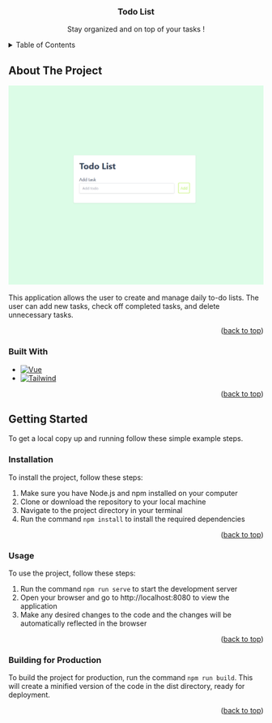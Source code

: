 <a name="readme-top"></a>

<!-- PROJECT LOGO -->
<br />
<div align="center">
  <h3 align="center">Todo List</h3>

  <p align="center">
    Stay organized and on top of your tasks !
    <br />
  </p>
</div>

<!-- TABLE OF CONTENTS -->
<details>
  <summary>Table of Contents</summary>
  <ol>
    <li>
      <a href="#about-the-project">About The Project</a>
      <ul>
        <li><a href="#built-with">Built With</a></li>
      </ul>
    </li>
    <li>
      <a href="#getting-started">Getting Started</a>
      <ul>
        <li><a href="#installation">Installation</a></li>
        <li><a href="#usage">Usage</a></li>
        <li><a href="#building-for-production">Building for Production</a></li>
      </ul>
    </li>
  </ol>
</details>

<!-- ABOUT THE PROJECT -->

## About The Project

![Screenshot][screenshot]

This application allows the user to create and manage daily to-do lists. The user can add new tasks, check off completed tasks, and delete unnecessary tasks.

<p align="right">(<a href="#readme-top">back to top</a>)</p>

### Built With

- [![Vue][vue.js]][vue-url]
- [![Tailwind][tailwind]][tailwind-url]

<p align="right">(<a href="#readme-top">back to top</a>)</p>

<!-- GETTING STARTED -->

## Getting Started

To get a local copy up and running follow these simple example steps.

### Installation

To install the project, follow these steps:

1. Make sure you have Node.js and npm installed on your computer
2. Clone or download the repository to your local machine
3. Navigate to the project directory in your terminal
4. Run the command `npm install` to install the required dependencies

<p align="right">(<a href="#readme-top">back to top</a>)</p>

<!-- USAGE EXAMPLES -->

### Usage

To use the project, follow these steps:

1.  Run the command `npm run serve` to start the development server
2.  Open your browser and go to http://localhost:8080 to view the application
3.  Make any desired changes to the code and the changes will be automatically reflected in the browser

<p align="right">(<a href="#readme-top">back to top</a>)</p>

<!-- ROADMAP -->

### Building for Production

To build the project for production, run the command `npm run build`. This will create a minified version of the code in the dist directory, ready for deployment.

<p align="right">(<a href="#readme-top">back to top</a>)</p>

[screenshot]: images/screenshot.png
[vue.js]: https://img.shields.io/badge/Vue.js-35495E?style=for-the-badge&logo=vuedotjs&logoColor=4FC08D
[vue-url]: https://vuejs.org/
[tailwind]: https://img.shields.io/badge/Tailwind_CSS-38B2AC?style=for-the-badge&logo=tailwind-css&logoColor=white
[tailwind-url]: https://tailwindcss.com/